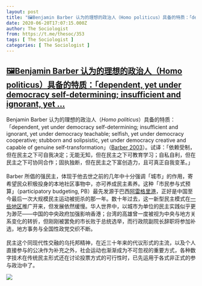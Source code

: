 ```yaml
---
layout: post
title: "🖼Benjamin Barber 认为的理想的政治人（Homo politicus）具备的特质：「dependent, yet under democracy self-determining; insufficient and ignorant, yet ..."
date: 2020-06-20T17:07:15.000Z
author: The Sociologist
from: https://t.me/thesoc/353
tags: [ The Sociologist ]
categories: [ The Sociologist ]
---
```

<!--1592672835000-->
[🖼Benjamin Barber 认为的理想的政治人（Homo politicus）具备的特质：「dependent, yet under democracy self-determining; insufficient and ignorant, yet ...](https://t.me/thesoc/353)
------

<div>
<p>Benjamin Barber 认为的理想的政治人（<i>Homo politicus</i>）具备的特质：「dependent, yet under democracy self-determining; insufficient and ignorant, yet under democracy teachable; selfish, yet under democracy cooperative; stubborn and solipsistic, yet under democracy creative and capable of genuine self-transformation」（<a href="https://t.me/thesoclib/78" target="_blank" rel="noopener" onclick="return confirm('Open this link?\n\n'+this.href);">Barber 2003</a>）。试译：「依赖受制，但在民主之下可自我决定；无能无知，但在民主之下可教育学习；自私自利，但在民主之下可协同合作；固执独断，但在民主之下富创造力，且可真正自我变革。」<br><br>Barber 所倡的强民主，体现于他去世之前的几年中十分强调「城市」的作用，寄希望民众积极投身的本地社区事物中，亦可养成民主素养。这种「市民参与式预算」（participatory budgeting, PB）最先发源于巴西<a href="https://en.wikipedia.org/wiki/Porto_Alegre#Participatory_budgeting" target="_blank" rel="noopener" onclick="return confirm('Open this link?\n\n'+this.href);">阿雷格里港</a>，正好是中国至今最后一次大规模民主运动被扼杀的那一年。数十年过去，这一新型民主模式在<a href="https://en.wikipedia.org/wiki/Participatory_budgeting_by_country" target="_blank" rel="noopener" onclick="return confirm('Open this link?\n\n'+this.href);">一些地区</a>推广开来，但发展依然缓慢。华人世界中，以城市为单位的民主实践似乎更为渺茫——中国的中央政府加强影响香港；台湾的高雄曾一度被视为中央与地方关系变化的转折，但刚刚被罢免的市长败于总统选举，而行政院副院长辞职将参加补选，地方事务与全国性政党交织不断。<br><br>民主这个同现代性交融的乌托邦精神，在近三十年来的代议形式的主流，以及个人直接参与的公决作为补充之外，社会运动也渐渐成为不可忽视的重要方式，各种数字技术在传统民主形式还在讨论投票方式的可行性时，已先运用于各式非正式的参与政治中了。</p><img src="https://cdn5.telesco.pe/file/J9XjSZOixpDDGl_6h_MPXCihGL5Lsw_jFUV-o1iPKeq_5YKIyWXBTWCPtssqPmG0Z0pAGKVkuPaCDMmEDHPPNJrUUsDeozNYnuep5ri2-mFJJnhkZKgMwDjt6MdsYSj85aIyTZCsPGZyHatfjnhWxvUl9J0OB-zW5eGWELgK3YW-u4aUXHhVl2JPulllRFULBhATluKZ7wDJSUuFpL2hNeO7lY6L09ELJwapXxuoAlGpb4fNg2V7lov_cCbCeLHOZlpYTjK2cHGaNtPnrYA0WiOD8iIJ9mgfQ-maw1tcSRYMH_Dfjs3e0gEGHhdEF0-2pMihlU6NESgzZSiAMz-8aQ.jpg" referrerpolicy="no-referrer">
</div>
